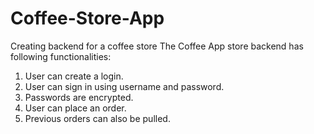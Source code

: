 # Coffee-Store-App
Creating backend for a coffee store
The Coffee App store backend has following functionalities:
1. User can create a login.
2. User can sign in using username and password.
3. Passwords are encrypted.
4. User can place an order.
5. Previous orders can also be pulled.
